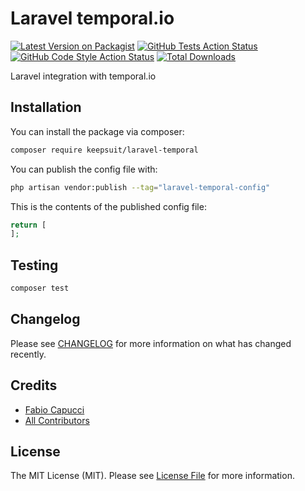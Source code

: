 # Laravel temporal.io 

[![Latest Version on Packagist](https://img.shields.io/packagist/v/keepsuit/laravel-temporal.svg?style=flat-square)](https://packagist.org/packages/keepsuit/laravel-temporal)
[![GitHub Tests Action Status](https://img.shields.io/github/workflow/status/keepsuit/laravel-temporal/run-tests?label=tests)](https://github.com/keepsuit/laravel-temporal/actions?query=workflow%3Arun-tests+branch%3Amain)
[![GitHub Code Style Action Status](https://img.shields.io/github/workflow/status/keepsuit/laravel-temporal/Fix%20PHP%20code%20style%20issues?label=code%20style)](https://github.com/keepsuit/laravel-temporal/actions?query=workflow%3A"Fix+PHP+code+style+issues"+branch%3Amain)
[![Total Downloads](https://img.shields.io/packagist/dt/keepsuit/laravel-temporal.svg?style=flat-square)](https://packagist.org/packages/keepsuit/laravel-temporal)

Laravel integration with temporal.io

## Installation

You can install the package via composer:

```bash
composer require keepsuit/laravel-temporal
```

You can publish the config file with:

```bash
php artisan vendor:publish --tag="laravel-temporal-config"
```

This is the contents of the published config file:

```php
return [
];
```

[//]: # (## Usage)

[//]: # ()
[//]: # (```php)

[//]: # ($laravelTemporal = new Keepsuit\LaravelTemporal&#40;&#41;;)

[//]: # (echo $laravelTemporal->echoPhrase&#40;'Hello, Keepsuit!'&#41;;)

[//]: # (```)

## Testing

```bash
composer test
```

## Changelog

Please see [CHANGELOG](CHANGELOG.md) for more information on what has changed recently.

## Credits

- [Fabio Capucci](https://github.com/keepsuit)
- [All Contributors](../../contributors)

## License

The MIT License (MIT). Please see [License File](LICENSE.md) for more information.
